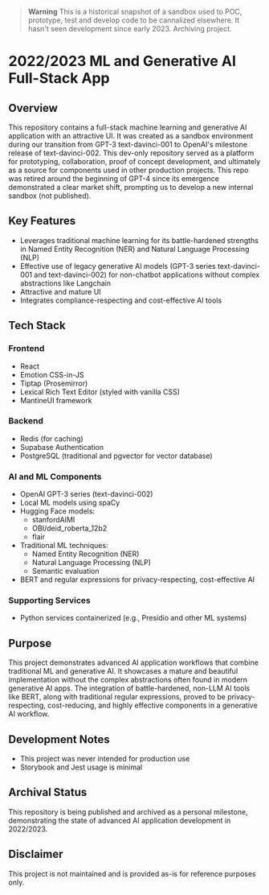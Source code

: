 > **Warning**
> This is a historical snapshot of a sandbox used to POC, prototype, test and develop code to be cannalized elsewhere. It hasn't seen development since early 2023. Archiving project.

# 2022/2023 ML and Generative AI Full-Stack App

## Overview

This repository contains a full-stack machine learning and generative AI application with an attractive UI. It was created as a sandbox environment during our transition from GPT-3 text-davinci-001 to OpenAI's milestone release of text-davinci-002. This dev-only repository served as a platform for prototyping, collaboration, proof of concept development, and ultimately as a source for components used in other production projects. This repo was retired around the beginning of GPT-4 since its emergence demonstrated a clear market shift, prompting us to develop a new internal sandbox (not published).

## Key Features

- Leverages traditional machine learning for its battle-hardened strengths in Named Entity Recognition (NER) and Natural Language Processing (NLP)
- Effective use of legacy generative AI models (GPT-3 series text-davinci-001 and text-davinci-002) for non-chatbot applications without complex abstractions like Langchain
- Attractive and mature UI
- Integrates compliance-respecting and cost-effective AI tools

## Tech Stack

### Frontend
- React
- Emotion CSS-in-JS
- Tiptap (Prosemirror)
- Lexical Rich Text Editor (styled with vanilla CSS)
- MantineUI framework

### Backend
- Redis (for caching)
- Supabase Authentication
- PostgreSQL (traditional and pgvector for vector database)

### AI and ML Components
- OpenAI GPT-3 series (text-davinci-002)
- Local ML models using spaCy
- Hugging Face models:
  - stanfordAIMI
  - OBI/deid_roberta_12b2
  - flair
- Traditional ML techniques:
  - Named Entity Recognition (NER)
  - Natural Language Processing (NLP)
  - Semantic evaluation
- BERT and regular expressions for privacy-respecting, cost-effective AI

### Supporting Services
- Python services containerized (e.g., Presidio and other ML systems)

## Purpose

This project demonstrates advanced AI application workflows that combine traditional ML and generative AI. It showcases a mature and beautiful implementation without the complex abstractions often found in modern generative AI apps. The integration of battle-hardened, non-LLM AI tools like BERT, along with traditional regular expressions, proved to be privacy-respecting, cost-reducing, and highly effective components in a generative AI workflow.

## Development Notes

- This project was never intended for production use
- Storybook and Jest usage is minimal

## Archival Status

This repository is being published and archived as a personal milestone, demonstrating the state of advanced AI application development in 2022/2023.

## Disclaimer

This project is not maintained and is provided as-is for reference purposes only.
